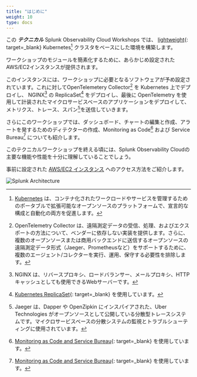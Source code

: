```yaml
---
title: "はじめに"
weight: 10
type: docs
---
```

この _**テクニカル**_ Splunk Observability Cloud Workshops では、 [lightweight](https://k3s.io/){: target=_blank} Kubernetes[^1] クラスタをベースにした環境を構築します。

ワークショップのモジュールを簡素化するために、あらかじめ設定されたAWS/EC2インスタンスが提供されます。

このインスタンスには、ワークショップに必要となるソフトウェアが予め設定されています。これに対してOpenTelemetery Collector[^2] を Kubernetes 上でデプロイし、 NGINX[^3] の ReplicaSet[^4] をデプロイし、最後に OpenTelemetry を使用して計装されたマイクロサービスベースのアプリケーションをデプロイして、メトリクス、トレース、スパン[^5]を送信していきます。

さらにこのワークショップでは、ダッシュボード、チャートの編集と作成、アラートを発するためのディテクターの作成、Monitoring as Code[^6] および Service Bureau[^6] についても紹介します。

このテクニカルワークショップを終える頃には、Splunk Observability Cloudの主要な機能や性能を十分に理解していることでしょう。

事前に設定された [AWS/EC2 インスタンス](../otel/connect-info/) へのアクセス方法をご紹介します。

![Splunk Architecture](/images/otel/architecture.png)

[^1]: [Kubernetes](https://kubernetes.io/docs/concepts/overview/what-is-kubernetes/) は、コンテナ化されたワークロードやサービスを管理するためのポータブルで拡張可能なオープンソースのプラットフォームで、宣言的な構成と自動化の両方を促進します。
[^2]: OpenTelemetry Collector は、遠隔測定データの受信、処理、およびエクスポートの方法について、ベンダーに依存しない実装を提供します。さらに、複数のオープンソースまたは商用バックエンドに送信するオープンソースの遠隔測定データ形式（Jaeger、Prometheusなど）をサポートするために、複数のエージェント/コレクターを実行、運用、保守する必要性を排除します。
[^3]: NGINX は、リバースプロキシ、ロードバランサー、メールプロキシ、HTTPキャッシュとしても使用できるWebサーバーです。
[^4]: [Kubernetes ReplicaSet](https://kubernetes.io/docs/concepts/workloads/controllers/replicaset/){: target=_blank} を使用しています。
[^5]: Jaeger は、Dapper や OpenZipkin にインスパイアされた、Uber Technologies がオープンソースとして公開している分散型トレースシステムです。マイクロサービスベースの分散システムの監視とトラブルシューティングに使用されています。
[^6]: [Monitoring as Code and Service Bureau](https://www.splunk.com/en_us/blog/it/monitoring-observability-enterprise-service.html){: target=_blank} を使用しています。
